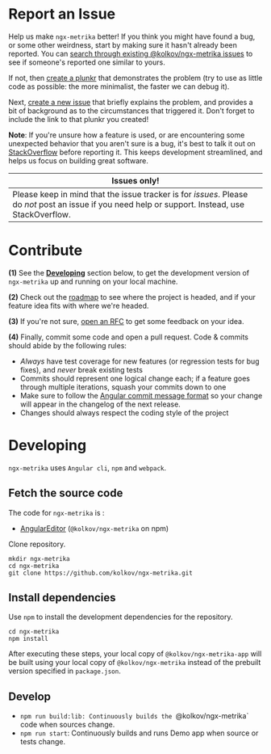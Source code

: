 
# Report an Issue

Help us make `ngx-metrika` better! If you think you might have found a bug, or some other weirdness, start by making sure
it hasn't already been reported. You can [search through existing @kolkov/ngx-metrika issues](https://github.com/kolkov/ngx-metrika/issues)
to see if someone's reported one similar to yours.

If not, then [create a plunkr](http://bit.ly/UIR-Plunk) that demonstrates the problem (try to use as little code
as possible: the more minimalist, the faster we can debug it).

Next, [create a new issue](https://github.com/kolkov/ngx-metrika/issues/new) that briefly explains the problem,
and provides a bit of background as to the circumstances that triggered it. Don't forget to include the link to
that plunkr you created!

**Note**: If you're unsure how a feature is used, or are encountering some unexpected behavior that you aren't sure
is a bug, it's best to talk it out on
[StackOverflow](http://stackoverflow.com/questions/ask?tags=angular,@kolkov/ngx-metrika) before reporting it. This
keeps development streamlined, and helps us focus on building great software.


Issues only! |
-------------|
Please keep in mind that the issue tracker is for *issues*. Please do *not* post an issue if you need help or support. Instead, use StackOverflow. |

# Contribute

**(1)** See the **[Developing](#developing)** section below, to get the development version of `ngx-metrika` up and running on your local machine.

**(2)** Check out the [roadmap](https://github.com/kolkov/ngx-metrika/milestones) to see where the project is headed, and if your feature idea fits with where we're headed.

**(3)** If you're not sure, [open an RFC](https://github.com/kolkov/ngx-metrika/issues/new?title=RFC:%20My%20idea) to get some feedback on your idea.

**(4)** Finally, commit some code and open a pull request. Code & commits should abide by the following rules:

- *Always* have test coverage for new features (or regression tests for bug fixes), and *never* break existing tests
- Commits should represent one logical change each; if a feature goes through multiple iterations, squash your commits down to one
- Make sure to follow the [Angular commit message format](https://github.com/angular/angular.js/blob/master/CONTRIBUTING.md#commit-message-format) so your change will appear in the changelog of the next release.
- Changes should always respect the coding style of the project



# Developing

`ngx-metrika` uses <code>Angular cli</code>, <code>npm</code> and <code>webpack</code>.

## Fetch the source code

The code for `ngx-metrika` is :

* [AngularEditor](https://github.com/kolkov/ngx-metrika) (`@kolkov/ngx-metrika` on npm)

Clone repository.

```
mkdir ngx-metrika
cd ngx-metrika
git clone https://github.com/kolkov/ngx-metrika.git
```

## Install dependencies

Use `npm` to install the development dependencies for the repository.

```
cd ngx-metrika
npm install
```

After executing these steps, your local copy of `@kolkov/ngx-metrika-app` will be built using your local copy of `@kolkov/ngx-metrika`
instead of the prebuilt version specified in `package.json`.

## Develop

* `npm run build:lib: Continuously builds the `@kolkov/ngx-metrika` code when sources change.
* `npm run start`: Continuously builds and runs Demo app when source or tests change.
